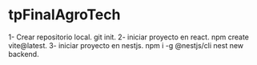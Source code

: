 # tpFinalAgroTech
1- Crear repositorio local. git init.
2- iniciar proyecto en react.
     npm create vite@latest. 
3- iniciar proyecto en nestjs. 
    npm i -g @nestjs/cli 
    nest new backend.
